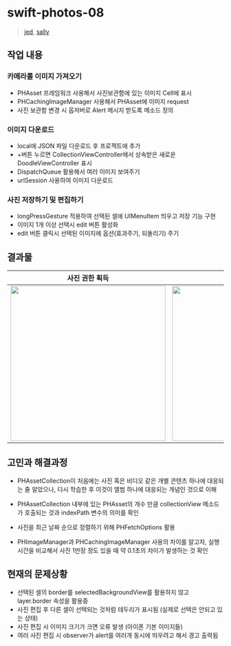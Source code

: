 # swift-photos-08
> [jed](https://github.com/junu0516), [sally](https://github.com/sally4405)


## 작업 내용

### 카메라롤 이미지 가져오기
- PHAsset 프레임워크 사용해서 사진보관함에 있는 이미지 Cell에 표시
- PHCachingImageManager 사용해서 PHAsset에 이미지 request
- 사진 보관함 변경 시 옵저버로 Alert 메시지 받도록 메소드 정의

### 이미지 다운로드
- local에 JSON 파일 다운로드 후 프로젝트에 추가
- +버튼 누르면 CollectionViewController에서 상속받은 새로운 DoodleViewController 표시
- DispatchQueue 활용해서 여러 이미지 보여주기
- urlSession 사용하여 이미지 다운로드

### 사진 저장하기 및 편집하기
- longPressGesture 적용하여 선택된 셀에 UIMenuItem 띄우고 저장 기능 구현
- 이미지 1개 이상 선택시 edit 버튼 활성화
- edit 버튼 클릭시 선택된 이미지에 옵션(효과주기, 되돌리기) 주기


## 결과물

|사진 권한 획득|구현 결과물|
|---|---|
|<img width="360" src="https://user-images.githubusercontent.com/45891045/159650147-31e1566e-408e-42b5-bd55-7a690cc8d6db.gif">|<img width="360" src="https://user-images.githubusercontent.com/45891045/161375746-009427b7-9105-498f-9d33-23bdf065797b.gif">|


## 고민과 해결과정

- PHAssetCollection이 처음에는 사진 혹은 비디오 같은 개별 콘텐츠 하나에 대응되는 줄 알았으나, 다시 학습한 후 이것이 앨범 하나에 대응되는 개념인 것으로 이해
- PHAssetCollection 내부에 있는 PHAsset의 개수 만큼 collectionView 메소드가 호출되는 것과 indexPath 변수의 의미를 확인

- 사진을 최근 날짜 순으로 정렬하기 위해 PHFetchOptions 활용
- PHImageManager과 PHCachingImageManager 사용의 차이를 알고자, 실행시간을 비교해서 사진 1만장 정도 있을 때 약 0.1초의 차이가 발생하는 것 확인


## 현재의 문제상황

- 선택된 셀의 border를 selectedBackgroundView를 활용하지 않고 layer.border 속성을 활용중
- 사진 편집 후 다른 셀이 선택되는 것처럼 테두리가 표시됨 (실제로 선택은 안되고 있는 상태)
- 사진 편집 시 이미지 크기가 크면 오류 발생 (아이폰 기본 이미지들)
- 여러 사진 편집 시 observer가 alert를 여러개 동시에 띄우려고 해서 경고 출력됨
